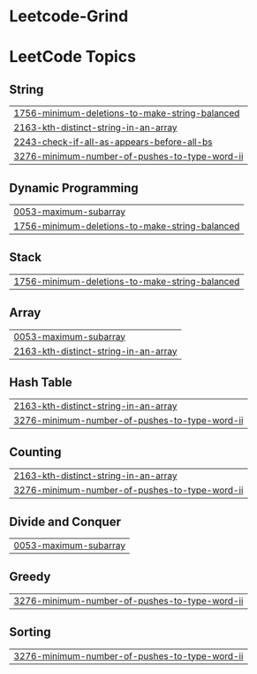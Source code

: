 # Leetcode-Grind
<!---LeetCode Topics Start-->
# LeetCode Topics
## String
|  |
| ------- |
| [1756-minimum-deletions-to-make-string-balanced](https://github.com/codiac1/LeetCode-Grind/tree/master/1756-minimum-deletions-to-make-string-balanced) |
| [2163-kth-distinct-string-in-an-array](https://github.com/codiac1/LeetCode-Grind/tree/master/2163-kth-distinct-string-in-an-array) |
| [2243-check-if-all-as-appears-before-all-bs](https://github.com/codiac1/LeetCode-Grind/tree/master/2243-check-if-all-as-appears-before-all-bs) |
| [3276-minimum-number-of-pushes-to-type-word-ii](https://github.com/codiac1/LeetCode-Grind/tree/master/3276-minimum-number-of-pushes-to-type-word-ii) |
## Dynamic Programming
|  |
| ------- |
| [0053-maximum-subarray](https://github.com/codiac1/LeetCode-Grind/tree/master/0053-maximum-subarray) |
| [1756-minimum-deletions-to-make-string-balanced](https://github.com/codiac1/LeetCode-Grind/tree/master/1756-minimum-deletions-to-make-string-balanced) |
## Stack
|  |
| ------- |
| [1756-minimum-deletions-to-make-string-balanced](https://github.com/codiac1/LeetCode-Grind/tree/master/1756-minimum-deletions-to-make-string-balanced) |
## Array
|  |
| ------- |
| [0053-maximum-subarray](https://github.com/codiac1/LeetCode-Grind/tree/master/0053-maximum-subarray) |
| [2163-kth-distinct-string-in-an-array](https://github.com/codiac1/LeetCode-Grind/tree/master/2163-kth-distinct-string-in-an-array) |
## Hash Table
|  |
| ------- |
| [2163-kth-distinct-string-in-an-array](https://github.com/codiac1/LeetCode-Grind/tree/master/2163-kth-distinct-string-in-an-array) |
| [3276-minimum-number-of-pushes-to-type-word-ii](https://github.com/codiac1/LeetCode-Grind/tree/master/3276-minimum-number-of-pushes-to-type-word-ii) |
## Counting
|  |
| ------- |
| [2163-kth-distinct-string-in-an-array](https://github.com/codiac1/LeetCode-Grind/tree/master/2163-kth-distinct-string-in-an-array) |
| [3276-minimum-number-of-pushes-to-type-word-ii](https://github.com/codiac1/LeetCode-Grind/tree/master/3276-minimum-number-of-pushes-to-type-word-ii) |
## Divide and Conquer
|  |
| ------- |
| [0053-maximum-subarray](https://github.com/codiac1/LeetCode-Grind/tree/master/0053-maximum-subarray) |
## Greedy
|  |
| ------- |
| [3276-minimum-number-of-pushes-to-type-word-ii](https://github.com/codiac1/LeetCode-Grind/tree/master/3276-minimum-number-of-pushes-to-type-word-ii) |
## Sorting
|  |
| ------- |
| [3276-minimum-number-of-pushes-to-type-word-ii](https://github.com/codiac1/LeetCode-Grind/tree/master/3276-minimum-number-of-pushes-to-type-word-ii) |
<!---LeetCode Topics End-->